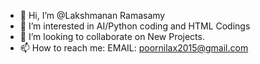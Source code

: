 - 👋 Hi, I’m @Lakshmanan Ramasamy
- 👀 I’m interested in AI/Python coding and HTML Codings
- 💞️ I’m looking to collaborate on New Projects.
- 📫 How to reach me: EMAIL: poornilax2015@gmail.com

<!---
lechu-type/lechu-type is a ✨ special ✨ repository because its `README.md` (this file) appears on your GitHub profile.
You can click the Preview link to take a look at your changes.
--->
